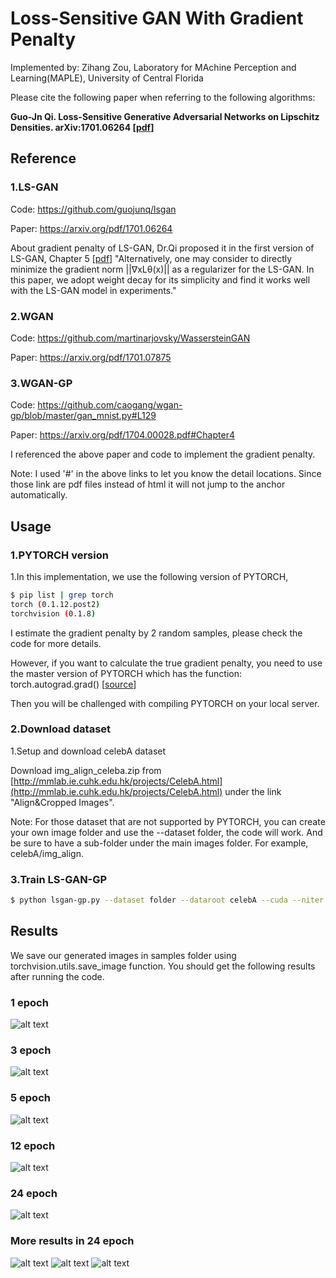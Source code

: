 # Loss-Sensitive GAN With Gradient Penalty

Implemented by: Zihang Zou, Laboratory for MAchine Perception and Learning(MAPLE), University of Central Florida

Please cite the following paper when referring to the following algorithms:

**Guo-Jn Qi. Loss-Sensitive Generative Adversarial Networks on Lipschitz Densities. arXiv:1701.06264 [[pdf](https://arxiv.org/abs/1701.06264)]**

## Reference

### 1.LS-GAN

Code: https://github.com/guojunq/lsgan

Paper: https://arxiv.org/pdf/1701.06264

About gradient penalty of LS-GAN, Dr.Qi proposed it in the first version of LS-GAN, Chapter 5 [[pdf](https://arxiv.org/pdf/1701.06264v1.pdf)]
"Alternatively, one may consider to directly minimize
the gradient norm ||∇xLθ(x)|| as a regularizer for
the LS-GAN. In this paper, we adopt weight decay for its
simplicity and find it works well with the LS-GAN model
in experiments."

### 2.WGAN

Code: https://github.com/martinarjovsky/WassersteinGAN

Paper: https://arxiv.org/pdf/1701.07875

### 3.WGAN-GP

Code: https://github.com/caogang/wgan-gp/blob/master/gan_mnist.py#L129

Paper: https://arxiv.org/pdf/1704.00028.pdf#Chapter4

I referenced the above paper and code to implement the gradient penalty.

Note: I used '#' in the above links to let you know the detail locations. Since those link are pdf files instead of html it will not jump to the anchor automatically.

## Usage
### 1.PYTORCH version
1.In this implementation, we use the following version of PYTORCH, 
``` bash
$ pip list | grep torch
torch (0.1.12.post2)
torchvision (0.1.8)
```
I estimate the gradient penalty by 2 random samples, please check the code for more details.

However, if you want to calculate the true gradient penalty, you need to use the master version of PYTORCH which has the function: torch.autograd.grad() [[source](https://github.com/pytorch/pytorch/blob/master/torch/autograd/__init__.py)]

Then you will be challenged with compiling PYTORCH on your local server.

### 2.Download dataset
1.Setup and download celebA dataset 

Download img_align_celeba.zip from [http://mmlab.ie.cuhk.edu.hk/projects/CelebA.html](http://mmlab.ie.cuhk.edu.hk/projects/CelebA.html) under the link "Align&Cropped Images".

Note: For those dataset that are not supported by PYTORCH, you can create your own image folder and use the --dataset folder, the code will work. And be sure to have a sub-folder under the main images folder. For example, celebA/img_align.

### 3.Train LS-GAN-GP
```bash
$ python lsgan-gp.py --dataset folder --dataroot celebA --cuda --niter 25
```

## Results
We save our generated images in samples folder using torchvision.utils.save_image function.
You should get the following results after running the code.

### 1 epoch
![alt text](https://github.com/zzzucf/lsgan-gp/blob/master/results/1_epoch.jpg)

### 3 epoch
![alt text](https://github.com/zzzucf/lsgan-gp/blob/master/results/3_epoch.jpg)

### 5 epoch
![alt text](https://github.com/zzzucf/lsgan-gp/blob/master/results/5_epoch.jpg)

### 12 epoch
![alt text](https://github.com/zzzucf/lsgan-gp/blob/master/results/12_epoch.jpg)

### 24 epoch
![alt text](https://github.com/zzzucf/lsgan-gp/blob/master/results/24_epoch.jpg)

### More results in 24 epoch

![alt text](https://github.com/zzzucf/lsgan-gp/blob/master/results/fake_samples_24_00002900.jpg)
![alt text](https://github.com/zzzucf/lsgan-gp/blob/master/results/fake_samples_24_00003000.jpg)
![alt text](https://github.com/zzzucf/lsgan-gp/blob/master/results/fake_samples_24_00003100.jpg)
